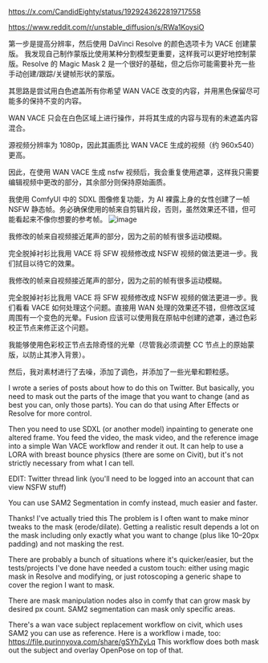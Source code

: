 https://x.com/CandidEighty/status/1929243622819717558


https://www.reddit.com/r/unstable_diffusion/s/RWa1KoysiO

第一步是提高分辨率，然后使用 DaVinci Resolve 的颜色选项卡为 VACE 创建蒙版。
我发现自己制作蒙版比使用某种分割模型更重要，这样我可以更好地控制蒙版。Resolve 的 Magic Mask 2 是一个很好的基础，但之后你可能需要补充一些手动创建/跟踪/关键帧形状的蒙版。

其思路是尝试用白色遮盖所有你希望 WAN VACE 改变的内容，并用黑色保留尽可能多的保持不变的内容。

WAN VACE 只会在白色区域上进行操作，并将其生成的内容与现有的未遮盖内容混合。

源视频分辨率为 1080p，因此其画质比 WAN VACE 生成的视频（约 960x540）更高。

因此，在使用 WAN VACE 生成 nsfw 视频后，我会重复使用遮罩，这样我只需要编辑视频中更改的部分，其余部分则保持原始画质。

我使用 ComfyUI 中的 SDXL 图像修复功能，为 AI 裸露上身的女性创建了一帧 NSFW 静态帧。务必确保使用的帧来自剪辑片段，否则，虽然效果还不错，但可能看起来不像你想要的参考帧。
![image](https://github.com/user-attachments/assets/f4e78af1-ec83-49f3-89dc-1691961f5ae4)

我修改的帧来自视频接近尾声的部分，因为之前的帧有很多运动模糊。

完全脱掉衬衫比我用 VACE 将 SFW 视频修改成 NSFW 视频的做法更进一步。我们拭目以待它的效果。

我修改的帧来自视频接近尾声的部分，因为之前的帧有很多运动模糊。

完全脱掉衬衫比我用 VACE 将 SFW 视频修改成 NSFW 视频的做法更进一步。我们看看 VACE 如何处理这个问题。直接用 WAN 处理的效果还不错，但修改区域周围有一个变色的光晕。Fusion 应该可以使用我在原帖中创建的遮罩，通过色彩校正节点来修正这个问题。

我能够使用色彩校正节点去除奇怪的光晕（尽管我必须调整 CC 节点上的原始蒙版，以防止其渗入背景）。

然后，我对素材进行了去噪，添加了调色，并添加了一些光晕和颗粒感。







I wrote a series of posts about how to do this on Twitter. But basically, you need to mask out the parts of the image that you want to change (and as best you can, only those parts). You can do that using After Effects or Resolve for more control.

Then you need to use SDXL (or another model) inpainting to generate one altered frame. You feed the video, the mask video, and the reference image into a simple Wan VACE workflow and render it out. It can help to use a LORA with breast bounce physics (there are some on Civit), but it's not strictly necessary from what I can tell.

EDIT: Twitter thread link (you'll need to be logged into an account that can view NSFW stuff)

You can use SAM2 Segmentation in comfy instead, much easier and faster.

Thanks! I've actually tried this The problem is I often want to make minor tweaks to the mask (erode/dilate). Getting a realistic result depends a lot on the mask including only exactly what you want to change (plus like 10–20px padding) and not masking the rest.

There are probably a bunch of situations where it's quicker/easier, but the tests/projects I've done have needed a custom touch: either using magic mask in Resolve and modifying, or just rotoscoping a generic shape to cover the region I want to mask.

There are mask manipulation nodes also in comfy that can grow mask by desired px count. SAM2 segmentation can mask only specific areas.



There's a wan vace subject replacement workflow on civit, which uses SAM2 you can use as reference. Here is a workflow i made, too: https://file.purinnyova.com/share/gSYhZyLq This workflow does both mask out the subject and overlay OpenPose on top of that.
